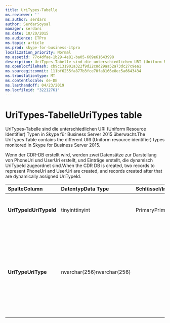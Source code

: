 ```yaml
---
title: UriTypes-Tabelle
ms.reviewer: ''
ms.author: serdars
author: SerdarSoysal
manager: serdars
ms.date: 10/20/2015
ms.audience: ITPro
ms.topic: article
ms.prod: skype-for-business-itpro
localization_priority: Normal
ms.assetid: 77c4dfae-1b29-4e81-ba05-609e61643998
description: UriTypes-Tabelle sind die unterschiedlichen URI (Uniform Resource Identifier) Typen in Skype für Business Server 2015 überwacht.
ms.openlocfilehash: cb9c131901a322f9d22c8d29aa52a73dc27c9ea1
ms.sourcegitcommit: 111bf6255fa877b3fce70fa8166e8ec5a6643434
ms.translationtype: MT
ms.contentlocale: de-DE
ms.lasthandoff: 04/23/2019
ms.locfileid: "32212761"
---
```

# <a name="uritypes-table"></a><span data-ttu-id="af1ac-103">UriTypes-Tabelle</span><span class="sxs-lookup"><span data-stu-id="af1ac-103">UriTypes table</span></span>
 
<span data-ttu-id="af1ac-104">UriTypes-Tabelle sind die unterschiedlichen URI (Uniform Resource Identifier) Typen in Skype für Business Server 2015 überwacht.</span><span class="sxs-lookup"><span data-stu-id="af1ac-104">The UriTypes Table contains the different URI (Uniform resource identifier) types monitored in Skype for Business Server 2015.</span></span>

<span data-ttu-id="af1ac-105">Wenn der CDR-DB erstellt wird, werden zwei Datensätze zur Darstellung von PhoneUri und UserUri erstellt, und Einträge erstellt, die dynamisch UriTypeId zugeordnet sind.</span><span class="sxs-lookup"><span data-stu-id="af1ac-105">When the CDR DB is created, two records to represent PhoneUri and UserUri are created, and records created after that are dynamically assigned UriTypeId.</span></span> 
  
|<span data-ttu-id="af1ac-106">**Spalte**</span><span class="sxs-lookup"><span data-stu-id="af1ac-106">**Column**</span></span>|<span data-ttu-id="af1ac-107">**Datentyp**</span><span class="sxs-lookup"><span data-stu-id="af1ac-107">**Data Type**</span></span>|<span data-ttu-id="af1ac-108">**Schlüssel/Index**</span><span class="sxs-lookup"><span data-stu-id="af1ac-108">**Key/Index**</span></span>|<span data-ttu-id="af1ac-109">**Details**</span><span class="sxs-lookup"><span data-stu-id="af1ac-109">**Details**</span></span>|
|:-----|:-----|:-----|:-----|
|<span data-ttu-id="af1ac-110">**UriTypeId**</span><span class="sxs-lookup"><span data-stu-id="af1ac-110">**UriTypeId**</span></span> <br/> |<span data-ttu-id="af1ac-111">tinyint</span><span class="sxs-lookup"><span data-stu-id="af1ac-111">tinyint</span></span>  <br/> |<span data-ttu-id="af1ac-112">Primary</span><span class="sxs-lookup"><span data-stu-id="af1ac-112">Primary</span></span>  <br/> |<span data-ttu-id="af1ac-113">Eindeutiger Bezeichner, einem URI-Typ zugewiesen sind.</span><span class="sxs-lookup"><span data-stu-id="af1ac-113">Unique identifier assigned to a URI type.</span></span>  <br/> <span data-ttu-id="af1ac-114">Mögliche Werte - zwischen 0 und 255</span><span class="sxs-lookup"><span data-stu-id="af1ac-114">Possible values - 0 to 255</span></span> |
|<span data-ttu-id="af1ac-115">**UriType**</span><span class="sxs-lookup"><span data-stu-id="af1ac-115">**UriType**</span></span> <br/> |<span data-ttu-id="af1ac-116">nvarchar(256)</span><span class="sxs-lookup"><span data-stu-id="af1ac-116">nvarchar(256)</span></span>  <br/> || <span data-ttu-id="af1ac-117">Eine Beschreibung der verschiedenen URI.</span><span class="sxs-lookup"><span data-stu-id="af1ac-117">Descriptions of the different URI types.</span></span> <span data-ttu-id="af1ac-118">Die folgenden Werte sind zugeordnete:</span><span class="sxs-lookup"><span data-stu-id="af1ac-118">The following values are pre-assigned:</span></span> <br/>  <span data-ttu-id="af1ac-119">1 – Telefon-Uri</span><span class="sxs-lookup"><span data-stu-id="af1ac-119">1 - Phone Uri</span></span> <br/>  <span data-ttu-id="af1ac-120">0 - Benutzer-Uri</span><span class="sxs-lookup"><span data-stu-id="af1ac-120">0 - User Uri</span></span> <br/> <br/>  <span data-ttu-id="af1ac-121">Andere mögliche Typen sind:</span><span class="sxs-lookup"><span data-stu-id="af1ac-121">Other possible types include:</span></span> <br/><span data-ttu-id="af1ac-122">conf:applicationsharing</span><span class="sxs-lookup"><span data-stu-id="af1ac-122">conf:applicationsharing</span></span> <br/> <span data-ttu-id="af1ac-123">conf:audio-video</span><span class="sxs-lookup"><span data-stu-id="af1ac-123">conf:audio-video</span></span><br/> <span data-ttu-id="af1ac-124">conf:Chat</span><span class="sxs-lookup"><span data-stu-id="af1ac-124">conf:chat</span></span><br/>    <span data-ttu-id="af1ac-125">conf:focus</span><span class="sxs-lookup"><span data-stu-id="af1ac-125">conf:focus</span></span><br/>   <span data-ttu-id="af1ac-126">MRAS</span><span class="sxs-lookup"><span data-stu-id="af1ac-126">mras</span></span><br/>
